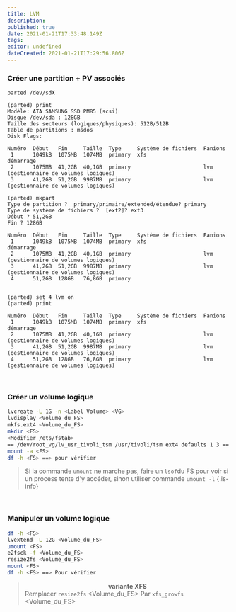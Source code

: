 ```yaml
---
title: LVM
description: 
published: true
date: 2021-01-21T17:33:48.149Z
tags: 
editor: undefined
dateCreated: 2021-01-21T17:29:56.806Z
---
```


### Créer une partition + PV associés
```
parted /dev/sdX

(parted) print
Modèle: ATA SAMSUNG SSD PM85 (scsi)
Disque /dev/sda : 128GB
Taille des secteurs (logiques/physiques): 512B/512B
Table de partitions : msdos
Disk Flags:

Numéro  Début   Fin     Taille  Type     Système de fichiers  Fanions
 1      1049kB  1075MB  1074MB  primary  xfs                  démarrage
 2      1075MB  41,2GB  40,1GB  primary                       lvm (gestionnaire de volumes logiques)
 3      41,2GB  51,2GB  9987MB  primary                       lvm (gestionnaire de volumes logiques)

(parted) mkpart
Type de partition ?  primary/primaire/extended/étendue? primary
Type de système de fichiers ?  [ext2]? ext3
Début ? 51,2GB
Fin ? 128GB

Numéro  Début   Fin     Taille  Type     Système de fichiers  Fanions
 1      1049kB  1075MB  1074MB  primary  xfs                  démarrage
 2      1075MB  41,2GB  40,1GB  primary                       lvm (gestionnaire de volumes logiques)
 3      41,2GB  51,2GB  9987MB  primary                       lvm (gestionnaire de volumes logiques)
 4      51,2GB  128GB   76,8GB  primary


(parted) set 4 lvm on
(parted) print

Numéro  Début   Fin     Taille  Type     Système de fichiers  Fanions
 1      1049kB  1075MB  1074MB  primary  xfs                  démarrage
 2      1075MB  41,2GB  40,1GB  primary                       lvm (gestionnaire de volumes logiques)
 3      41,2GB  51,2GB  9987MB  primary                       lvm (gestionnaire de volumes logiques)
 4      51,2GB  128GB   76,8GB  primary                       lvm (gestionnaire de volumes logiques)
```

&nbsp;
### Créer un volume logique
```bash
lvcreate -L 1G -n <Label Volume> <VG>
lvdisplay <Volume_du_FS>
mkfs.ext4 <Volume_du_FS>
mkdir <FS>
<Modifier /ets/fstab>
== /dev/root_vg/lv_usr_tivoli_tsm /usr/tivoli/tsm ext4 defaults 1 3 ==
mount -a <FS>
df -h <FS> ==> pour vérifier
```
> Si la commande `umount` ne marche pas, faire un `lsof`du FS pour voir si un process tente d'y accéder, sinon utiliser commande `umount -l`
{.is-info}

&nbsp;
### Manipuler un volume logique
```bash
df -h <FS>
lvextend -L 12G <Volume_du_FS>
umount <FS>
e2fsck -f <Volume_du_FS>
resize2fs <Volume_du_FS>
mount <FS>
df -h <FS> ==> Pour vérifier
```
> **<center>variante XFS</center>**
>Remplacer 
`resize2fs` <Volume_du_FS>
Par
`xfs_growfs` <Volume_du_FS>







